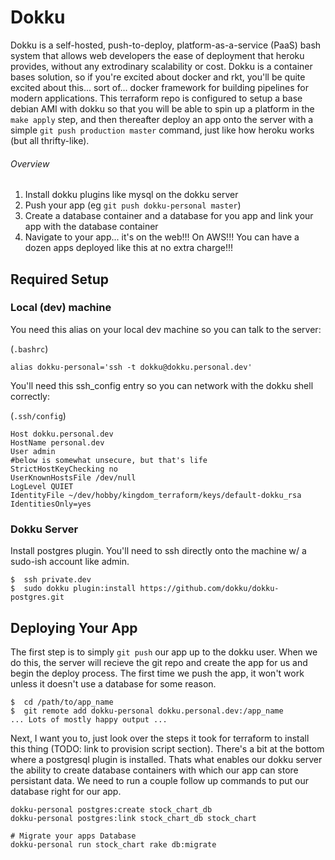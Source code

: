 # Dokku

Dokku is a self-hosted, push-to-deploy, platform-as-a-service (PaaS) bash system that allows web developers the ease of deployment that heroku provides, without any extrodinary scalability or cost.  Dokku is a container bases solution, so if you're excited about docker and rkt, you'll be quite excited about this... sort of... docker framework for building pipelines for modern applications.  This terraform repo is configured to setup a base debian AMI with dokku so that you will be able to spin up a platform in the `make apply` step, and then thereafter deploy an app onto the server with a simple `git push production master` command, just like how heroku works (but all thrifty-like).

###### Overview

1. Install dokku plugins like mysql on the dokku server
1. Push your app (eg `git push dokku-personal master`)
1. Create a database container and a database for you app and link your app with the database container
1. Navigate to your app... it's on the web!!!  On AWS!!!  You can have a dozen apps deployed like this at no extra charge!!!



## Required Setup

### Local (dev) machine
You need this alias on your local dev machine so you can talk to the server:

(`.bashrc`)
```
alias dokku-personal='ssh -t dokku@dokku.personal.dev'
```

You'll need this ssh_config entry so you can network with the dokku shell correctly:

(`.ssh/config`)
```
Host dokku.personal.dev
HostName personal.dev
User admin
#below is somewhat unsecure, but that's life
StrictHostKeyChecking no
UserKnownHostsFile /dev/null
LogLevel QUIET
IdentityFile ~/dev/hobby/kingdom_terraform/keys/default-dokku_rsa
IdentitiesOnly=yes
```

### Dokku Server

Install postgres plugin.  You'll need to ssh directly onto the machine w/ a sudo-ish account like admin.

```
$  ssh private.dev
$  sudo dokku plugin:install https://github.com/dokku/dokku-postgres.git
```


## Deploying Your App

The first step is to simply `git push` our app up to the dokku user.  When we do this, the server will recieve the git repo and create the app for us and begin the deploy process.  The first time we push the app, it won't work unless it doesn't use a database for some reason.

```
$  cd /path/to/app_name
$  git remote add dokku-personal dokku.personal.dev:/app_name
... Lots of mostly happy output ...
```

Next, I want you to, just look over the steps it took for terraform to install this thing (TODO:  link to provision script section).  There's a bit at the bottom where a postgresql plugin is installed.  Thats what enables our dokku server the ability to create database containers with which our app can store persistant data.  We need to run a couple follow up commands to put our database right for our app.

```
dokku-personal postgres:create stock_chart_db
dokku-personal postgres:link stock_chart_db stock_chart

# Migrate your apps Database
dokku-personal run stock_chart rake db:migrate
```


